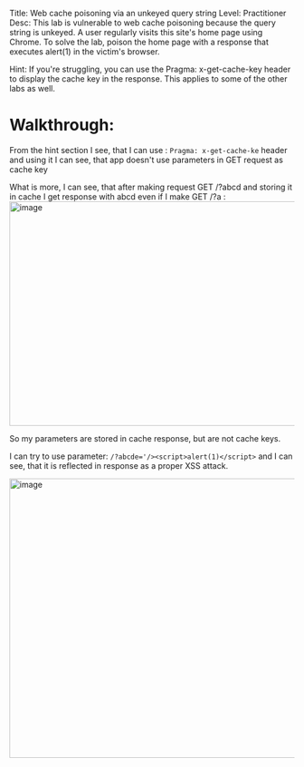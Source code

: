 Title: Web cache poisoning via an unkeyed query string
Level: Practitioner
Desc:  This lab is vulnerable to web cache poisoning because the query string is unkeyed. A user regularly visits this site's home page using Chrome.
To solve the lab, poison the home page with a response that executes alert(1) in the victim's browser. 

Hint: If you're struggling, you can use the Pragma: x-get-cache-key header to display the cache key in the response. This applies to some of the other labs as well. 

# Walkthrough: 
From the hint section I see, that I can use : `Pragma: x-get-cache-ke` header and using it I can see, that app doesn't use parameters in GET request as cache key

What is more, I can see, that after making request GET /?abcd and storing it in cache I get response with abcd even if I make GET /?a :
<img width="1580" height="396" alt="image" src="https://github.com/user-attachments/assets/c6654bf2-3746-4d2a-955b-9f6ed4ae49cd" />

So my parameters are stored in cache response, but are not cache keys.

I can try to use parameter: `/?abcde='/><script>alert(1)</script>` and I can see, that it is reflected in response as a proper XSS attack.

<img width="1564" height="493" alt="image" src="https://github.com/user-attachments/assets/d16f64b4-6b1c-4b78-bde5-7276ddfa1ce3" />




